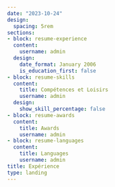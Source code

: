 ```yaml
---
date: "2023-10-24"
design:
  spacing: 5rem
sections:
- block: resume-experience
  content:
    username: admin
  design:
    date_format: January 2006
    is_education_first: false
- block: resume-skills
  content:
    title: Compétences et Loisirs
    username: admin
  design:
    show_skill_percentage: false
- block: resume-awards
  content:
    title: Awards
    username: admin
- block: resume-languages
  content:
    title: Languages
    username: admin
title: Expérience
type: landing
---
```

